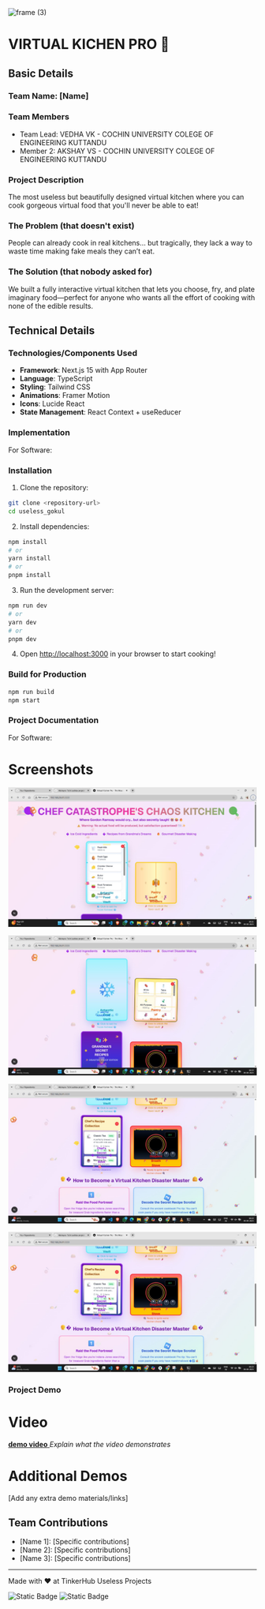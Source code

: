 <img width="3188" height="1202" alt="frame (3)" src="https://github.com/user-attachments/assets/517ad8e9-ad22-457d-9538-a9e62d137cd7" />


# VIRTUAL KICHEN PRO 🎯


## Basic Details
### Team Name: [Name]


### Team Members
- Team Lead: VEDHA VK - COCHIN UNIVERSITY COLEGE OF ENGINEERING KUTTANDU
- Member 2: AKSHAY VS - COCHIN UNIVERSITY COLEGE OF ENGINEERING KUTTANDU


### Project Description
The most useless but beautifully designed virtual kitchen where you can cook gorgeous virtual food that you'll never be able to eat!

### The Problem (that doesn't exist)
People can already cook in real kitchens… but tragically, they lack a way to waste time making fake meals they can’t eat.

### The Solution (that nobody asked for)
We built a fully interactive virtual kitchen that lets you choose, fry, and plate imaginary food—perfect for anyone who wants all the effort of cooking with none of the edible results.
## Technical Details
### Technologies/Components Used
- **Framework**: Next.js 15 with App Router
- **Language**: TypeScript
- **Styling**: Tailwind CSS
- **Animations**: Framer Motion
- **Icons**: Lucide React
- **State Management**: React Context + useReducer

### Implementation
For Software:
### Installation

1. Clone the repository:

```bash
git clone <repository-url>
cd useless_gokul
```

2. Install dependencies:

```bash
npm install
# or
yarn install
# or
pnpm install
```

3. Run the development server:

```bash
npm run dev
# or
yarn dev
# or
pnpm dev
```

4. Open [http://localhost:3000](http://localhost:3000) in your browser to start cooking!

### Build for Production

```bash
npm run build
npm start
```
### Project Documentation
For Software:

# Screenshots
![Screenshot1](./screenshots/frontpage1.jpg)

![Screenshot2](./screenshots/frontpage2.jpg)

![Screenshot3](./screenshots/frontpage3.jpg)

![Screenshot4](./screenshots/frontpage3.jpg)






### Project Demo
# Video
[ **demo video** ](https://github.com/user-attachments/assets/9360b42e-3156-4157-8a9e-d85f7ff5e6c7)
*Explain what the video demonstrates*

# Additional Demos
[Add any extra demo materials/links]

## Team Contributions
- [Name 1]: [Specific contributions]
- [Name 2]: [Specific contributions]
- [Name 3]: [Specific contributions]

---
Made with ❤️ at TinkerHub Useless Projects 

![Static Badge](https://img.shields.io/badge/TinkerHub-24?color=%23000000&link=https%3A%2F%2Fwww.tinkerhub.org%2F)
![Static Badge](https://img.shields.io/badge/UselessProjects--25-25?link=https%3A%2F%2Fwww.tinkerhub.org%2Fevents%2FQ2Q1TQKX6Q%2FUseless%2520Projects)



